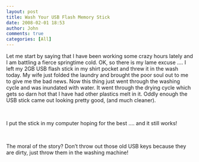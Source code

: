 ```yaml
---
layout: post
title: Wash Your USB Flash Memory Stick
date: 2008-02-01 18:53
author: John
comments: true
categories: [All]
---
```

<div class="Section1"><p class="MsoNormal">Let me start by saying that I have been working some crazy hours lately and I am battling a fierce springtime cold. OK, so there is my lame excuse &hellip;. I left my 2GB USB flash stick in my shirt pocket and threw it in the wash today. My wife just folded the laundry and brought the poor soul out to me to give me the bad news. Now this thing just went through the washing cycle and was inundated with water. It went through the drying cycle which gets so darn hot that I have had other plastics melt in it. Oddly enough the USB stick came out looking pretty good, (and much cleaner).</p><p class="MsoNormal">&nbsp;</p><p class="MsoNormal">I put the stick in my computer hoping for the best &hellip;. and it still works! </p><p class="MsoNormal">&nbsp;</p><p class="MsoNormal">The moral of the story? Don&rsquo;t throw out those old USB keys because they are dirty, just throw them in the washing machine!</p><p>&nbsp;</p></div>

